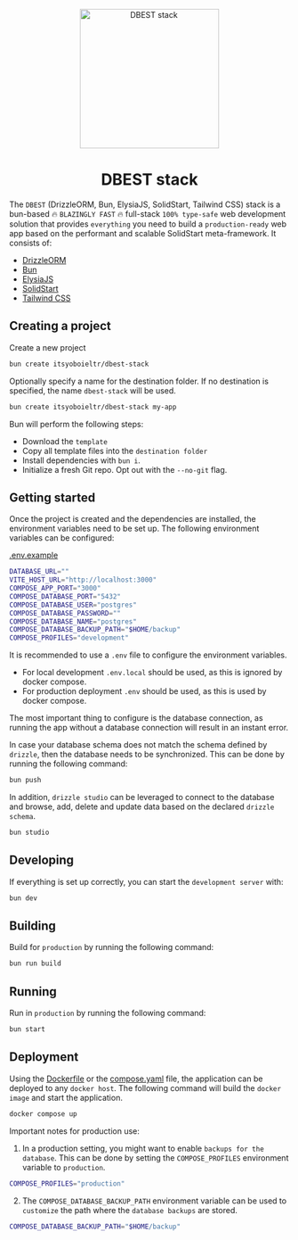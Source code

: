 
<p align="center">
  <img src="https://github.com/itsyoboieltr/dbest-stack/assets/72046715/b04f7074-80e7-4af8-bdcd-5ce532cca213" width="250" alt="DBEST stack">
</p>

<h1 align="center">
  DBEST stack
</h1>

The `DBEST` (DrizzleORM, Bun, ElysiaJS, SolidStart, Tailwind CSS) stack is a bun-based 🔥 `BLAZINGLY FAST` 🔥 full-stack `100% type-safe` web development solution that provides `everything` you need to build a `production-ready` web app based on the performant and scalable SolidStart meta-framework. It consists of:

- [DrizzleORM](https://orm.drizzle.team)
- [Bun](https://bun.sh)
- [ElysiaJS](https://elysiajs.com)
- [SolidStart](https://start.solidjs.com/)
- [Tailwind CSS](https://tailwindcss.com)

## Creating a project

Create a new project

```bash
bun create itsyoboieltr/dbest-stack
```

Optionally specify a name for the destination folder. If no destination is specified, the name `dbest-stack` will be used.

```bash
bun create itsyoboieltr/dbest-stack my-app
```

Bun will perform the following steps:

- Download the `template`
- Copy all template files into the `destination folder`
- Install dependencies with `bun i`.
- Initialize a fresh Git repo. Opt out with the `--no-git` flag.

## Getting started

Once the project is created and the dependencies are installed, the environment variables need to be set up. The following environment variables can be configured:

[.env.example](.env.example)

```bash
DATABASE_URL=""
VITE_HOST_URL="http://localhost:3000"
COMPOSE_APP_PORT="3000"
COMPOSE_DATABASE_PORT="5432"
COMPOSE_DATABASE_USER="postgres"
COMPOSE_DATABASE_PASSWORD=""
COMPOSE_DATABASE_NAME="postgres"
COMPOSE_DATABASE_BACKUP_PATH="$HOME/backup"
COMPOSE_PROFILES="development"
```

It is recommended to use a `.env` file to configure the environment variables.

- For local development `.env.local` should be used, as this is ignored by docker compose.
- For production deployment `.env` should be used, as this is used by docker compose.

The most important thing to configure is the database connection, as running the app without a database connection will result in an instant error.

In case your database schema does not match the schema defined by `drizzle`, then the database needs to be synchronized. This can be done by running the following command:

```bash
bun push
```

In addition, `drizzle studio` can be leveraged to connect to the database and browse, add, delete and update data based on the declared `drizzle schema`.

```bash
bun studio
```

## Developing

If everything is set up correctly, you can start the `development server` with:

```bash
bun dev
```

## Building

Build for `production` by running the following command:

```bash
bun run build
```

## Running

Run in `production` by running the following command:

```bash
bun start
```

## Deployment

Using the [Dockerfile](Dockerfile) or the [compose.yaml](compose.yaml) file, the application can be deployed to any `docker host`. The following command will build the `docker image` and start the application.

```bash
docker compose up
```

Important notes for production use:

1. In a production setting, you might want to enable `backups for the database`. This can be done by setting the `COMPOSE_PROFILES` environment variable to `production`.

```bash
COMPOSE_PROFILES="production"
```

2. The `COMPOSE_DATABASE_BACKUP_PATH` environment variable can be used to `customize` the path where the `database backups` are stored.

```bash
COMPOSE_DATABASE_BACKUP_PATH="$HOME/backup"
```
